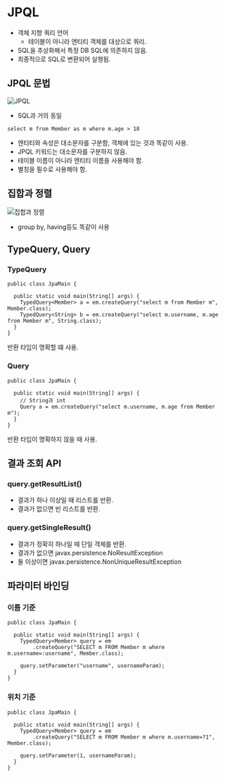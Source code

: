 # JPQL

- 객체 지향 쿼리 언어
  - 테이블이 아니라 엔티티 객체를 대상으로 쿼리.
- SQL을 추상화해서 특정 DB SQL에 의존하지 않음.
- 최종적으로 SQL로 변환되어 실행됨.

## JPQL 문법

![JPQL](https://dodeon.gitbook.io/~/files/v0/b/gitbook-28427.appspot.com/o/assets%2F-LxjHkZu4T9MzJ5fEMNe%2Fsync%2F8857d195148251351c99d8cf473767a7f2d19f7e.png?generation=1617443660720895&alt=media)

- SQL과 거의 동일

```
select m from Member as m where m.age > 18
```

- 엔티티와 속성은 대소문자를 구분함, 객체에 있는 것과 똑같이 사용.
- JPQL 키워드는 대소문자를 구분하지 않음.
- 테이블 이름이 아니라 엔티티 이름을 사용해야 함.
- 별칭을 필수로 사용해야 함.

## 집합과 정렬

![집합과 정렬](https://dodeon.gitbook.io/~/files/v0/b/gitbook-28427.appspot.com/o/assets%2F-LxjHkZu4T9MzJ5fEMNe%2Fsync%2F2fb26d84cf5b926e4a2186badd77f857e50c0cbf.png?generation=1617443658699165&alt=media)

- group by, having등도 똑같이 사용

## TypeQuery, Query

### TypeQuery

```
public class JpaMain {

  public static void main(String[] args) {
    TypedQuery<Member> a = em.createQuery("select m from Member m", Member.class);
    TypedQuery<String> b = em.createQuery("select m.username, m.age from Member m", String.class);
  }
}
```

반환 타입이 명확할 떄 사용.

### Query

```
public class JpaMain {

  public static void main(String[] args) {
    // String과 int
    Query a = em.createQuery("select m.username, m.age from Member m");
  }
}
```

반환 타입이 명확하지 않을 때 사용.

## 결과 조회 API

### query.getResultList()

- 결과가 하나 이상일 때 리스트를 반환.
- 결과가 없으면 빈 리스트를 반환.

### query.getSingleResult()

- 결과가 정확히 하나일 때 단일 객체를 반환.
- 결과가 없으면 javax.persistence.NoResultException
- 둘 이상이면 javax.persistence.NonUniqueResultException

## 파라미터 바인딩

### 이름 기준

```
public class JpaMain {

  public static void main(String[] args) {
    TypedQuery<Member> query = em
        .createQuery("SELECT m FROM Member m where m.username=:username", Member.class);

    query.setParameter("username", usernameParam);
  }
}
```

### 위치 기준

```
public class JpaMain {

  public static void main(String[] args) {
    TypedQuery<Member> query = em
        .createQuery("SELECT m FROM Member m where m.username=?1", Member.class);

    query.setParameter(1, usernameParam);
  }
}
```
